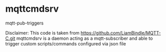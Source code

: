# mqttcmdsrv
mqtt-pub-triggers

Disclaimer: This code is taken from https://github.com/LiamBindle/MQTT-C.git
mqttcmdsrv is a daemon acting as a mqtt-subscriber and able to trigger custom scripts/commands configured via json file

